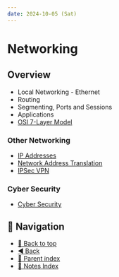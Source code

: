 ```yaml
---
date: 2024-10-05 (Sat)
---
```


# Networking

## Overview

- Local Networking - Ethernet
- Routing
- Segmenting, Ports and Sessions
- Applications
- [OSI 7-Layer Model](Osi7LayerModel/osi-7-layer-model.md)

### Other Networking

- [IP Addresses](ip-addresses.md)
- [Network Address Translation](nat.md)
- [IPSec VPN](ipsec-vpn.md)

### Cyber Security

- [Cyber Security](../Security/security.md#cyber-security)

## 🧭 Navigation

- [🔼 Back to top](#networking)
- [◀️ Back](../../index.md)
- [🔖 Parent index](../../index.md)
- [📑 Notes Index](../../index.md)
